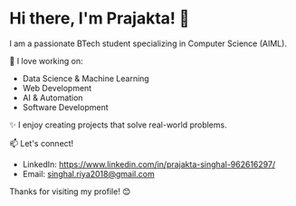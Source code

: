 # Hi there, I'm Prajakta! 👋

I am a passionate BTech student specializing in Computer Science (AIML).

🚀 I love working on:
- Data Science & Machine Learning
- Web Development
- AI & Automation
- Software Development 

✨ I enjoy creating projects that solve real-world problems.

📫 Let's connect!
- LinkedIn: https://www.linkedin.com/in/prajakta-singhal-962616297/
- Email: singhal.riya2018@gmail.com

Thanks for visiting my profile! 😊

